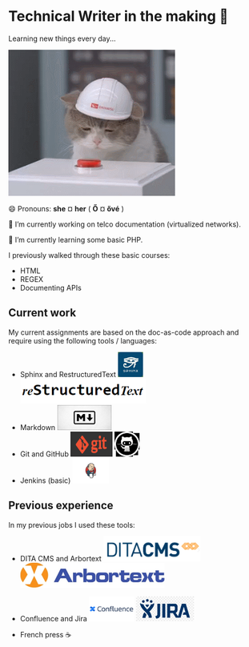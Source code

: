 # Technical Writer in the making 👋

Learning new things every day...

<img src="https://github.com/xzsuzsi/xzsuzsi/blob/main/img/cat-pressing-red-button.gif">



😄 Pronouns: **she** ¤ **her**   ( **Ő** ¤ **ővé** )

🔭 I’m currently working on telco documentation (virtualized networks).

🌱 I’m currently learning some basic PHP.

I previously walked through these basic courses:

- HTML
- REGEX
- Documenting APIs

## Current work

My current assignments are based on the doc-as-code approach and require using the following tools / languages:

- Sphinx and RestructuredText   <img src="https://github.com/xzsuzsi/xzsuzsi/blob/main/img/sphinx_logo.jpeg" height="50px">   <img src="https://github.com/xzsuzsi/xzsuzsi/blob/main/img/RST_logo.PNG" height="50px">
- Markdown   <img src="https://github.com/xzsuzsi/xzsuzsi/blob/main/img/markdown_logo.jpg" height="50px">
- Git and GitHub   <img src="https://github.com/xzsuzsi/xzsuzsi/blob/main/img/git_logo.png" height="50px">   <img src="https://github.com/xzsuzsi/xzsuzsi/blob/main/img/github_logo.jpg" height="50px">
- Jenkins (basic)   <img src="https://github.com/xzsuzsi/xzsuzsi/blob/main/img/Jenkins_logo.png" height="50px">

## Previous experience

In my previous jobs I used these tools:

- DITA CMS and Arbortext   <img src="https://github.com/xzsuzsi/xzsuzsi/blob/main/img/DITACMS_logo.PNG" height="50px">   <img src="https://github.com/xzsuzsi/xzsuzsi/blob/main/img/arbortext_logo.PNG" height="50px">
- Confluence and Jira   <img src="https://github.com/xzsuzsi/xzsuzsi/blob/main/img/confluence_logo.png" height="50px">   <img src="https://github.com/xzsuzsi/xzsuzsi/blob/main/img/jira_logo.png" height="50px">

- French press :coffee:
